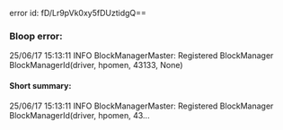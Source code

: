error id: fD/Lr9pVk0xy5fDUztidgQ==
### Bloop error:

25/06/17 15:13:11 INFO BlockManagerMaster: Registered BlockManager BlockManagerId(driver, hpomen, 43133, None)
#### Short summary: 

25/06/17 15:13:11 INFO BlockManagerMaster: Registered BlockManager BlockManagerId(driver, hpomen, 43...